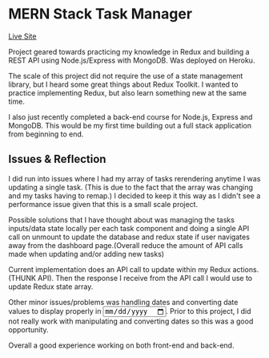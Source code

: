 # MERN Stack Task Manager

[Live Site](https://mern-stack-task-manager.herokuapp.com/)


Project geared towards practicing my knowledge in Redux and building a REST API using Node.js/Express with MongoDB. Was deployed on Heroku.

The scale of this project did not require the use of a state management library, but I heard some great things about Redux Toolkit. I wanted to practice implementing Redux, but also learn something new at the same time. 

I also just recently completed a back-end course for Node.js, Express and MongoDB. This would be my first time building out a full stack application from beginning to end.

## Issues & Reflection
I did run into issues where I had my array of tasks rerendering anytime I was updating a single task. (This is due to the fact that the array was changing and my tasks having to remap.) I decided to keep it this way as I didn't see a performance issue given that this is a small scale project.

Possible solutions that I have thought about was managing the tasks inputs/data state locally per each task component and doing a single API call on unmount to update the database and redux state if user navigates away from the dashboard page.(Overall reduce the amount of API calls made when updating and/or adding new tasks)

Current implementation does an API call to update within my Redux actions. (THUNK API). Then the response I receive from the API call I would use to update Redux state array.

Other minor issues/problems was handling dates and converting date values to display properly in <input type='date'/>. Prior to this project, I did not really work with manipulating and converting dates so this was a good opportunity.

Overall a good experience working on both front-end and back-end.